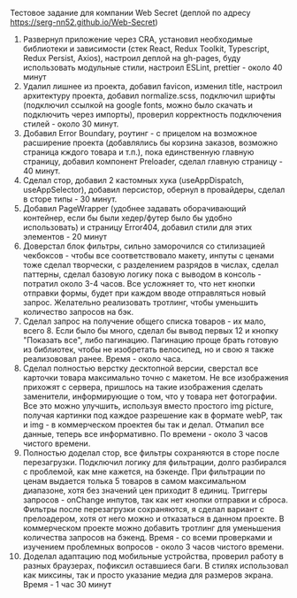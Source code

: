 Тестовое задание для компании Web Secret (деплой по адресу https://serg-nn52.github.io/Web-Secret)

1. Развернул приложение через CRA, установил необходимые библиотеки и зависимости (стек React, Redux Toolkit, Typescript, Redux Persist, Axios), настроил деплой на gh-pages, буду использовать модульные стили, настроил ESLint, prettier - около 40 минут
2. Удалил лишнее из проекта, добавил favicon, изменил title, настроил архитектуру проекта, добавил normalize.scss, подключил шрифты (подключил ссылкой на google fonts, можно было скачать и подключить через импорты), проверил корректность подключения стилей - около 30 минут.
3. Добавил Error Boundary, роутинг - с прицелом на возможное расширение проекта (добавлялись бы корзина заказов, возможно страница кждого товара и т.п.), пока единственную главную страницу, добавил компонент Preloader, сделал главную страницу - 40 минут.
4. Сделал стор, добавил 2 кастомных хука (useAppDispatch, useAppSelector), добавил персистор, обернул в провайдеры, сделал в сторе типы - 30 минут.
5. Добавил PageWrapper (удобнее задавать оборачивающий контейнер, если бы были хедер/футер было бы удобно использовать) и страницу Error404, добавил стили для этих элементов - 20 минут
6. Доверстал блок фильтры, сильно заморочился со стилизацией чекбоксов - чтобы все соответствовало макету, инпуты с ценами тоже сделал творчески, с разделением разрядов в числах, сделал паттерны, сделал базовую логику пока с выводом в консоль - потратил около 3-4 часов. Все усложняет то, что нет кнопки отправки формы, будет при каждом вводе отправляться новый запрос. Желательно реализовать тротлинг, чтобы уменьшить количество запросов на бэк.
7. Сделал запрос на получение общего списка товаров - их мало, всего 8. Если было бы много, сделал бы вывод первых 12 и кнопку "Показать все", либо пагинацию. Пагинацию проще брать готовую из библиотек, чтобы не изобретать велосипед, но и свою я также реализововал ранее. Время - около часа.
8. Сделал полностью верстку десктопной версии, сверстал все карточки товара максимально точно с макетом. Не все изображения прихожят с сервера, пришлось на такие изображения сделать заменители, информирующие о том, что у товара нет фотографии. Все это можно улучшить, используя вместо простого img picture, получая картинки под каждое разрешение как в формате webP, так и img - в коммерческом проектея бы так и делал.
   Отмапил все данные, теперь все информативно. По времени - около 3 часов чистого времени.
9. Полностью доделал стор, все фильтры сохраняются в сторе после перезагрузки. Подключил логику для фильтрации, долго разбирался с проблемой, как мне кажется, на бэкенде. При фильтрации по ценам выдается толька 5 товаров в самом максимальном диапазоне, хотя без значений цен приходит 8 единиц. Триггеры запросов - onChange инпутов, так как нет кнопки отправки и сброса. Фильтры после перезагрузки сохраняются, я сделал вариант с прелоадером, хотя от него можно и отказаться в данном проекте. В коммерческом проекте можно добавить тротлинг для уменьшения количества запросов на бэкенд. Время - со всеми проверками и изучением проблемных вопросов - около 3 часов чистого времени.
10. Доделал адаптацию под мобильные устройства, проверил работу в разных браузерах, пофиксил оставшиеся баги. В стилях использовал как миксины, так и просто указание медиа для размеров экрана. Время - 1 час 30 минут
